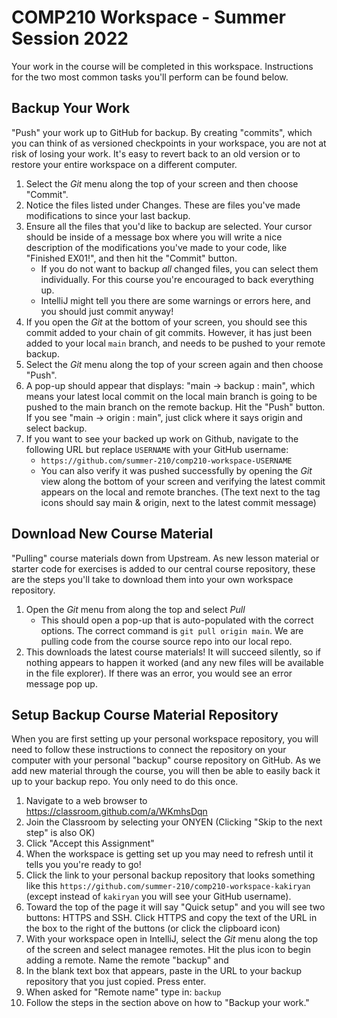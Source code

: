 # COMP210 Workspace - Summer Session 2022

Your work in the course will be completed in this workspace. Instructions for the two most common tasks you'll perform can be found below.

## Backup Your Work

"Push" your work up to GitHub for backup. By creating "commits", which you can think of as versioned checkpoints in your workspace, you are not at risk of losing your work. It's easy to revert back to an old version or to restore your entire workspace on a different computer.

1. Select the _Git_ menu along the top of your screen and then choose "Commit".
2. Notice the files listed under Changes. These are files you've made modifications to since your last backup.
3. Ensure all the files that you'd like to backup are selected. Your cursor should be inside of a message box where you will write a nice description of the modifications you've made to your code, like "Finished EX01!", and then hit the "Commit" button.
   - If you do not want to backup _all_ changed files, you can select them individually. For this course you're encouraged to back everything up.
   - IntelliJ might tell you there are some warnings or errors here, and you should just commit anyway!
5. If you open the _Git_ at the bottom of your screen, you should see this commit added to your chain of git commits. However, it has just been added to your local ``main`` branch, and needs to be pushed to your remote backup.
6. Select the _Git_ menu along the top of your screen again and then choose "Push".
7. A pop-up should appear that displays: "main -> backup : main", which means your latest local commit on the local main branch is going to be pushed to the main branch on the remote backup. Hit the "Push" button. If you see "main -> origin : main", just click where it says origin and select backup.
8. If you want to see your backed up work on Github, navigate to the following URL but replace `USERNAME` with your GitHub username:
   - `https://github.com/summer-210/comp210-workspace-USERNAME`
   - You can also verify it was pushed successfully by opening the _Git_ view along the bottom of your screen and verifying the latest commit appears on the local and remote branches. (The text next to the tag icons should say main & origin, next to the latest commit message)

## Download New Course Material

"Pulling" course materials down from Upstream. As new lesson material or starter code for exercises is added to our central course repository, these are the steps you'll take to download them into your own workspace repository.

1. Open the _Git_ menu from along the top and select _Pull_ 
   - This should open a pop-up that is auto-populated with the correct options. The correct command is `git pull origin main`. We are pulling code from the course source repo into our local repo.
5. This downloads the latest course materials! It will succeed silently, so if nothing appears to happen it worked (and any new files will be available in the file explorer). If there was an error, you would see an error message pop up.

## Setup Backup Course Material Repository

When you are first setting up your personal workspace repository, you will need to follow these instructions to connect the repository on your computer with your personal "backup" course repository on GitHub. As we add new material through the course, you will then be able to easily back it up to your backup repo. You only need to do this once.

1. Navigate to a web browser to <https://classroom.github.com/a/WKmhsDqn>
2. Join the Classroom by selecting your ONYEN (Clicking "Skip to the next step" is also OK)
3. Click "Accept this Assignment"
4. When the workspace is getting set up you may need to refresh until it tells you you're ready to go!
5. Click the link to your personal backup repository that looks something like this `https://github.com/summer-210/comp210-workspace-kakiryan` (except instead of `kakiryan` you will see your GitHub username).
6. Toward the top of the page it will say "Quick setup" and you will see two buttons: HTTPS and SSH. Click HTTPS and copy the text of the URL in the box to the right of the buttons (or click the clipboard icon)
7. With your workspace open in IntelliJ, select the _Git_ menu along the top of the screen and select managee remotes. Hit the plus icon to begin adding a remote. Name the remote "backup" and 
10. In the blank text box that appears, paste in the URL to your backup repository that you just copied. Press enter.
11. When asked for "Remote name" type in: `backup`
12. Follow the steps in the section above on how to "Backup your work."
